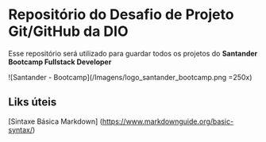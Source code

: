 # Repositório do Desafio de Projeto Git/GitHub da DIO

Esse repositório será utilizado para guardar todos os projetos do **Santander Bootcamp Fullstack Developer**


![Santander - Bootcamp](/Imagens/logo_santander_bootcamp.png =250x)




## Liks úteis
[Sintaxe Básica Markdown] (https://www.markdownguide.org/basic-syntax/)

